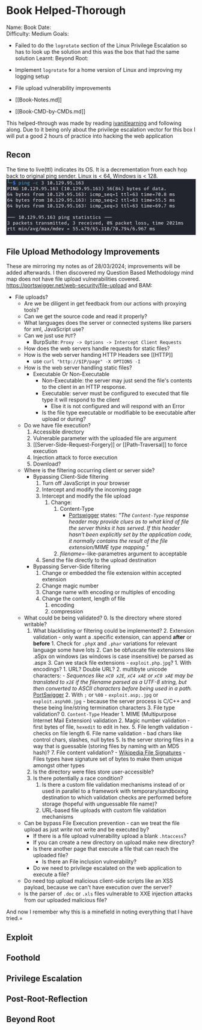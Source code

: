 # Book Helped-Thorough

Name: Book
Date:  
Difficulty:  Medium
Goals: 
- Failed to do the `logrotate` section of the Linux Privilege Escalation so has to look up the solution and this was the box that had the same solution
Learnt:
Beyond Root:
- Implement `logrotate` for a home version of Linux and improving my logging setup
- File upload vulnerability improvements

- [[Book-Notes.md]]
- [[Book-CMD-by-CMDs.md]]

This helped-through was made by reading [ivanitlearning](https://ivanitlearning.wordpress.com/2021/04/17/hackthebox-book/) and following along. Due to it being only about the privilege escalation vector for this box I will put a good 2 hours of practice into hacking the web application
## Recon

The time to live(ttl) indicates its OS. It is a decrementation from each hop back to original ping sender. Linux is < 64, Windows is < 128.
![ping](Screenshots/ping.png)

## File Upload Methodology Improvements

These are mirroring my notes as of 28/03/2024; improvements will be added afterwards. I then discovered my Question Based Methodology mind map does not have file upload vulnerabilities covered. https://portswigger.net/web-security/file-upload and BAM:


- File uploads?
	- Are we be diligent in get feedback from our actions with proxying tools?
	- Can we get the source code and read it properly?
	- What languages does the server or connected systems like parsers for xml, JavaScript use?
	- Can we just use `PUT`? 
		- BurpSuite: `Proxy -> Options -> Intercept Client Requests`
	- How does the web servers handle requests for static files?
	- How is the web server handing HTTP Headers see [[HTTP]] 
		- use `curl "http://$IP/page" -X OPTIONS -I`
	- How is the web server handling static files?
		- Executable Or Non-Executable
			- Non-Executable: the server may just send the file's contents to the client in an HTTP response.
			- Executable: server must be configured to executed that file type it will respond to the client
				- Else it is not configured and will respond with an Error
			- Is the file type executable or modifiable to be executable after upload or during?
	- Do we have file execution?
		1. Accessible directory 
		2. Vulnerable parameter with the uploaded file are argument
		3. [[Server-Side-Request-Forgery]] or [[Path-Traversal]] to force execution 
		4. Injection attack to force execution
		5. Download?
	- Where is the filtering occurring client or server side?
		-  Bypassing Client-Side filtering
			1.  Turn off JavaScript in your browser
			2.  Intercept and modify the incoming page
			3.  Intercept and modify the file upload
				1. Change:
					1. Content-Type 
						- [Portswigger](https://portswigger.net/web-security/file-upload) states: *"The `Content-Type` response header may provide clues as to what kind of file the server thinks it has served. If this header hasn't been explicitly set by the application code, it normally contains the result of the file extension/MIME type mapping."*
					1. *filename=*-like-parametres argument to acceptable
			4.  Send the file directly to the upload destination
		- Bypassing Server-Side filtering
			1. Change or embedded the file extension within accepted extension
			2. Change magic number
			3. Change name with encoding or multiples of encoding 
			4. Change the content, length of file
				1. encoding
				2. compression
	- What could be being validated? 
		0. Is the directory where stored writable?
		1. What blacklisting or filtering could be implemented?
			2. Extension validation - only want a .specific extension, can append **after** or **before**
				1. Check for `.phpX` and `.phar` variations for relevant language some have lots
				2. Can be obfuscate file extensions like .aSpx on windows (as windows is case insensitive) be parsed as .aspx
				3. Can we stack file extensions - `exploit.php.jpg`?
					1. With encodings?
						1. URL? Double URL?
						2. multibyte unicode characters:
							- *Sequences like `xC0 x2E`, `xC4 xAE` or `xC0 xAE` may be translated to `x2E` if the filename parsed as a UTF-8 string, but then converted to ASCII characters before being used in a path.* [PortSwigger](https://portswigger.net/web-security/file-upload#how-do-web-servers-handle-requests-for-static-files)
					2. With `;` or `%00` - `exploit.asp;.jpg` or `exploit.asp%00.jpg` - because the server process is C/C++ and these being line/string termination characters
			3. File type validation? 
				0. `Content-Type` Header
				1. MIME (Multipurpose Internet Mail Extension) validation 
				2. Magic number validation - first bytes of file, `hexedit` to edit in hex.
			5. File length validation - checks on file length
			6. File name validation - bad chars like control chars, slashes, null bytes
				5. Is the server storing files in a way that is guessable (storing files by naming with an MD5 hash)?
			7. File content validation? 
				- [Wikipedia File Signatures](https://en.wikipedia.org/wiki/List_of_file_signatures) - Files types have signature set of bytes to make them unique amongst other types
		1. Is the directory were files store user-accessible? 
		1. Is there potentially a race condition?
			1. Is there a custom file validation mechanisms instead of or used in parallel to a framework with temporary/sandboxing destination to which validation checks are performed before storage (hopeful with unguessable file name)?
			2. URL-based file uploads with custom file validation mechanisms
	- Can be bypass File Execution prevention - can we treat the file upload as just *write* not write and be executed by?
		- If there is a file upload vulnerability upload a blank `.htaccess`? 
		- If you can create a new directory on upload make new directory?
		- Is there another page that execute a file that can reach the uploaded file?
			- Is there an File inclusion vulnerability?
		- Do we need to privilege escalated on the web application to execute a file?  
	- Do need top upload malicious client-side scripts like an XSS payload, because we can't have execution over the server? 
	- Is the parser of `.doc` or `.xls` files vulnerable to XXE injection attacks from our uploaded malicious file?

And now I remember why this is a minefield in noting everything that I have tried.=
## Exploit

## Foothold

## Privilege Escalation

## Post-Root-Reflection  

## Beyond Root


